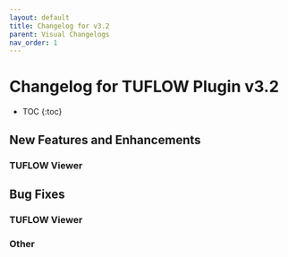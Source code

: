 ```yaml
---
layout: default
title: Changelog for v3.2
parent: Visual Changelogs
nav_order: 1
---
```


# Changelog for TUFLOW Plugin v3.2

* TOC
{:toc}

## New Features and Enhancements

### TUFLOW Viewer

## Bug Fixes

### TUFLOW Viewer

### Other

